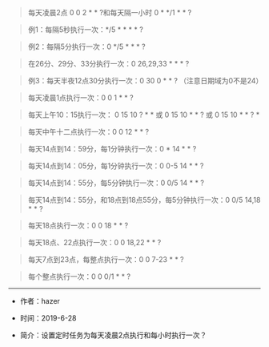 > 每天凌晨2点  0 0 2 * * ?和每天隔一小时 0 * */1 * * ?

> 例1：每隔5秒执行一次：*/5 * * * * ?

> 例2：每隔5分执行一次：0 */5 * * * ?

> 在26分、29分、33分执行一次：0 26,29,33 * * * ?

> 例3：每天半夜12点30分执行一次：0 30 0 * * ? （注意日期域为0不是24）

> 每天凌晨1点执行一次：0 0 1 * * ?

> 每天上午10：15执行一次： 0 15 10 ? * * 或 0 15 10 * * ? 或 0 15 10 * * ? *

> 每天中午十二点执行一次：0 0 12 * * ?

> 每天14点到14：59分，每1分钟执行一次：0 * 14 * * ?

> 每天14点到14：05分，每1分钟执行一次：0 0-5 14 * * ?

> 每天14点到14：55分，每5分钟执行一次：0 0/5 14 * * ?

> 每天14点到14：55分，和18点到18点55分，每5分钟执行一次：0 0/5 14,18 * * ?

> 每天18点执行一次：0 0 18 * * ?

> 每天18点、22点执行一次：0 0 18,22 * * ?

> 每天7点到23点，每整点执行一次：0 0 7-23 * * ?

> 每个整点执行一次：0 0 0/1 * * ?

---

- 作者：hazer

- 时间：2019-6-28

- 简介：设置定时任务为每天凌晨2点执行和每小时执行一次？
